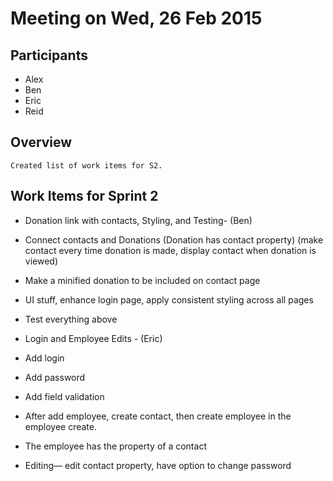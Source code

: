 # Meeting on Wed, 26 Feb 2015 #

## Participants ##

* Alex
* Ben
* Eric
* Reid

## Overview ##
    Created list of work items for S2.

## Work Items for Sprint 2 ##

* Donation link with contacts, Styling, and Testing- (Ben)
 *  Connect contacts and Donations (Donation has contact property) (make contact every time donation is made, display contact
       when donation is viewed)
 *  Make a minified donation to be included on contact page
 *  UI stuff, enhance login page, apply consistent styling across all pages
 *  Test everything above
        
        
* Login and Employee Edits - (Eric)
 *  Add login
 *  Add password
 *  Add field validation
 *  After add employee, create contact, then create employee in the employee create. 
 *  The employee has the property of a contact 
 *  Editing— edit contact property, have option to change password
